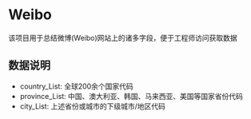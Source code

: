 # Weibo

该项目用于总结微博(Weibo)网站上的诸多字段，便于工程师访问获取数据

## 数据说明
* country_List: 全球200余个国家代码
* province_List: 中国、澳大利亚、韩国、马来西亚、美国等国家省份代码
* city_List: 上述省份或城市的下级城市/地区代码